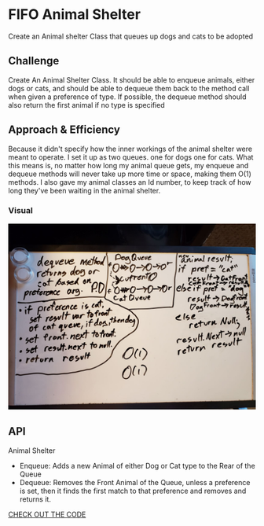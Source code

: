 # FIFO Animal Shelter
Create an Animal shelter Class that queues up dogs and cats to be adopted

## Challenge
Create An Animal Shelter Class. It should be able to enqueue animals, either dogs or cats, and should be able to dequeue them back to the method call when given a preference of type. If possible, the dequeue method should also return the first animal if no type is specified

## Approach & Efficiency
Because it didn't specify how the inner workings of the animal shelter were meant to operate. I set it up as two queues. one for dogs one for cats. What this means is, no matter how long my animal queue gets, my enqueue and dequeue methods will never take up more time or space, making them O(1) methods. I also gave my animal classes an Id number, to keep track of how long they've been waiting in the animal shelter.

### Visual
![image](../../../assets/FIFOAnimalShelter.jpg)

## API
Animal Shelter
- Enqueue: Adds a new Animal of either Dog or Cat type to the Rear of the Queue
- Dequeue: Removes the Front Animal of the Queue, unless a preference is set, then it finds the first match to that preference and removes and returns it.

[CHECK OUT THE CODE](FIFOAnimalShelter/Classes/AnimalShelter.cs)
